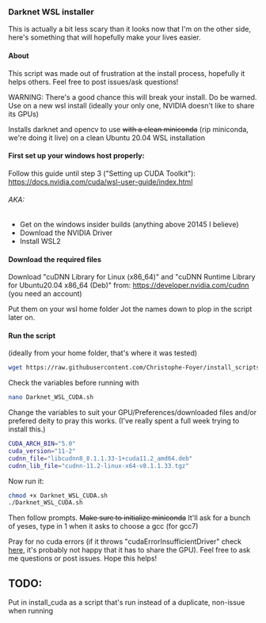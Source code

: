 ### Darknet WSL installer

This is actually a bit less scary than it looks now that I'm on the other side, here's something that will hopefully make your lives easier.

#### About

This script was made out of frustration at the install process, hopefully it helps others. Feel free to post issues/ask questions!

WARNING: There's a good chance this will break your install. Do be warned. Use on a new wsl install (ideally your only one, NVIDIA doesn't like to share its GPUs)

Installs darknet and opencv to use ~~with a clean miniconda~~ (rip miniconda, we're doing it live) on a clean Ubuntu 20.04 WSL installation

#### First set up your windows host properly:

Follow this guide until step 3 ("Setting up CUDA Toolkit"): https://docs.nvidia.com/cuda/wsl-user-guide/index.html

###### AKA:
- Get on the windows insider builds (anything above 20145 I believe)
- Download the NVIDIA Driver
- Install WSL2

#### Download the required files

Download "cuDNN Library for Linux (x86_64)" and "cuDNN Runtime Library for Ubuntu20.04 x86_64 (Deb)" from: https://developer.nvidia.com/cudnn
(you need an account)

Put them on your wsl home folder
Jot the names down to plop in the script later on.

#### Run the script
(ideally from your home folder, that's where it was tested)

```bash
wget https://raw.githubusercontent.com/Christophe-Foyer/install_scripts/main/Darknet_WSL_CUDA.sh
```

Check the variables before running with
```bash
nano Darknet_WSL_CUDA.sh
```

Change the variables to suit your GPU/Preferences/downloaded files and/or prefered deity to pray this works. 
(I've really spent a full week trying to install this.)

```bash
CUDA_ARCH_BIN="5.0"
cuda_version="11-2"
cudnn_file="libcudnn8_8.1.1.33-1+cuda11.2_amd64.deb"
cudnn_lib_file="cudnn-11.2-linux-x64-v8.1.1.33.tgz"
```

Now run it:
```bash
chmod +x Darknet_WSL_CUDA.sh
./Darknet_WSL_CUDA.sh
```

Then follow prompts. ~~Make sure to initialize miniconda~~ It'll ask for a bunch of yeses, type in 1 when it asks to choose a gcc (for gcc7)

Pray for no cuda errors (if it throws "cudaErrorInsufficientDriver" check [here](https://forums.developer.nvidia.com/t/cuda-sample-throwing-error/142537), it's probably not happy that it has to share the GPU). Feel free to ask me questions or post issues. Hope this helps!

## TODO:
Put in install_cuda as a script that's run instead of a duplicate, non-issue when running
